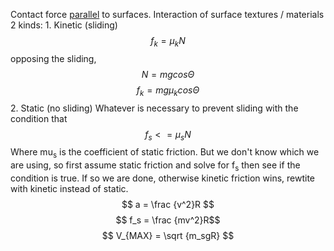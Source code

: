 
Contact force <u>parallel</u> to surfaces.
	Interaction of surface textures / materials
	2 kinds:
		1. Kinetic (sliding) $$ f_k = \mu_kN $$ 
			opposing the sliding, 
	$$ N = mgcos\Theta$$
	$$ f_k = mg\mu_kcos\Theta $$
		2.  Static (no sliding)
			Whatever is necessary to prevent sliding with the condition that $$ f_s <= \mu_sN $$
			Where mu<sub>s</sub> is the coefficient of static friction.
	But we don't know which we are using, so first assume static friction and solve for f<sub>s</sub> then see if the condition is true. 
		If so we are done,
		 otherwise kinetic friction wins, rewtite with kinetic instead of static. 
		 $$ a = \frac {v^2}R $$
		$$ f_s = \frac {mv^2}R$$
		$$ V_{MAX} = \sqrt {m_sgR} $$
		